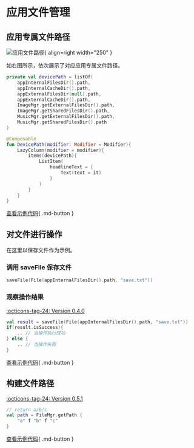 # 应用文件管理

## 应用专属文件路径

![应用文件路径](../img/device_path.png){ align=right width="250" }

如右图所示，依次展示了对应应用专属文件路径。

```kotlin
private val devicePath = listOf(
    appInternalFilesDir().path,
    appInternalCacheDir().path,
    appExternalFilesDir(null).path,
    appExternalCacheDir().path,
    ImageMgr.getExternalFilesDir().path,
    ImageMgr.getSharedFilesDir().path,
    MusicMgr.getExternalFilesDir().path,
    MusicMgr.getSharedFilesDir().path
)

@Composable
fun DevicePath(modifier: Modifier = Modifier){
    LazyColumn(modifier = modifier){
        items(devicePath){
            ListItem(
                headlineText = { 
                    Text(text = it) 
                }
            )
        }
    }
}
```

[查看示例代码](https://github.com/SakurajimaMaii/Android-Vast-Extension/blob/develop/app-compose/src/main/kotlin/com/ave/vastgui/appcompose/example/FilePath.kt){ .md-button }

## 对文件进行操作

在这里以保存文件作为示例。

### 调用 saveFile 保存文件

```kotlin
saveFile(File(appInternalFilesDir().path, "save.txt"))
```

### 观察操作结果

[:octicons-tag-24: Version 0.4.0](https://ave.entropy2020.cn/version/tools/#040)

```kotlin
val result = saveFile(File(appInternalFilesDir().path, "save.txt"))
if(result.isSuccess){
    .. // 当操作执行成功
} else {
    .. // 当操作失败
}
```

[查看示例代码](https://github.com/SakurajimaMaii/Android-Vast-Extension/blob/develop/app/src/main/kotlin/com/ave/vastgui/app/activity/FileActivity.kt){ .md-button }

## 构建文件路径

[:octicons-tag-24: Version 0.5.1](https://ave.entropy2020.cn/version/tools/#051)

```kotlin
// return a/b/c
val path = FileMgr.getPath { 
    "a" f "b" f "c"
}
```

[查看示例代码](https://github.com/SakurajimaMaii/Android-Vast-Extension/blob/develop/app-compose/src/main/kotlin/com/ave/vastgui/appcompose/example/FilePath.kt){ .md-button }
